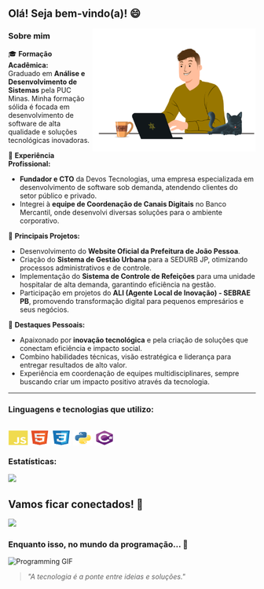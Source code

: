 ## Olá! Seja bem-vindo(a)! 😄  

<img align="right" height="250" src="https://github.com/ReisLucasF/LucasReis/blob/main/desenho%20programando.png">  

### Sobre mim  

🎓 **Formação Acadêmica:**  
Graduado em **Análise e Desenvolvimento de Sistemas** pela PUC Minas. Minha formação sólida é focada em desenvolvimento de software de alta qualidade e soluções tecnológicas inovadoras.  

💼 **Experiência Profissional:**  
- **Fundador e CTO** da Devos Tecnologias, uma empresa especializada em desenvolvimento de software sob demanda, atendendo clientes do setor público e privado.  
- Integrei à **equipe de Coordenação de Canais Digitais** no Banco Mercantil, onde desenvolvi diversas soluções para o ambiente corporativo.  

📌 **Principais Projetos:**  
- Desenvolvimento do **Website Oficial da Prefeitura de João Pessoa**.  
- Criação do **Sistema de Gestão Urbana** para a SEDURB JP, otimizando processos administrativos e de controle.  
- Implementação do **Sistema de Controle de Refeições** para uma unidade hospitalar de alta demanda, garantindo eficiência na gestão.  
- Participação em projetos do **ALI (Agente Local de Inovação) - SEBRAE PB**, promovendo transformação digital para pequenos empresários e seus negócios.  

🌟 **Destaques Pessoais:**  
- Apaixonado por **inovação tecnológica** e pela criação de soluções que conectam eficiência e impacto social.  
- Combino habilidades técnicas, visão estratégica e liderança para entregar resultados de alto valor.  
- Experiência em coordenação de equipes multidisciplinares, sempre buscando criar um impacto positivo através da tecnologia.  

---
### Linguagens e tecnologias que utilizo:

<div style="display: inline_block"><br>
  <img align="center" height="30" width="40" src="https://raw.githubusercontent.com/devicons/devicon/master/icons/javascript/javascript-plain.svg">
  <img align="center" height="30" width="40" src="https://raw.githubusercontent.com/devicons/devicon/master/icons/html5/html5-original.svg">
  <img align="center" height="30" width="40" src="https://raw.githubusercontent.com/devicons/devicon/master/icons/css3/css3-original.svg">
  <img align="center" height="30" width="40" src="https://raw.githubusercontent.com/devicons/devicon/master/icons/python/python-original.svg">
  <img align="center" height="30" width="40" src="https://raw.githubusercontent.com/devicons/devicon/master/icons/csharp/csharp-original.svg">
</div>

### Estatísticas:

<div align="left">
  <img height="180em" src="https://github-readme-stats.vercel.app/api/top-langs/?username=ReisLucasF&layout=compact&langs_count=7&theme=dark"/>
</div>

## Vamos ficar conectados! 🤝

<div> 
  <a href="https://www.linkedin.com/in/lucasreisf/" target="_blank"><img src="https://img.shields.io/badge/LinkedIn-0077B5?style=for-the-badge&logo=linkedin&logoColor=white" target="_blank"></a> 
</div>

### Enquanto isso, no mundo da programação... 🚀

![Programming GIF](https://media.giphy.com/media/ZVik7pBtu9dNS/giphy.gif)

> _"A tecnologia é a ponte entre ideias e soluções."_  

